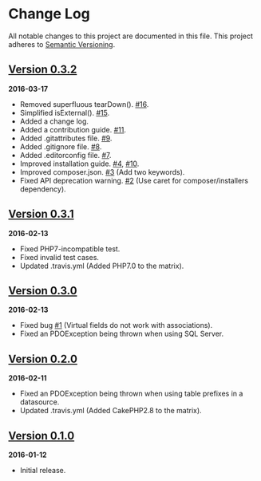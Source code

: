 # Change Log
All notable changes to this project are documented in this file.
This project adheres to [Semantic Versioning](http://semver.org/).

## [Version 0.3.2](https://github.com/chinpei215/cakephp-eager-loader/releases/tag/0.3.2)
**2016-03-17**
- Removed superfluous tearDown(). [#16](https://github.com/chinpei215/cakephp-eager-loader/pull/16).
- Simplified isExternal(). [#15](https://github.com/chinpei215/cakephp-eager-loader/pull/15).
- Added a change log.
- Added a contribution guide. [#11](https://github.com/chinpei215/cakephp-eager-loader/pull/11).
- Added .gitattributes file. [#9](https://github.com/chinpei215/cakephp-eager-loader/pull/9).
- Added .gitignore file. [#8](https://github.com/chinpei215/cakephp-eager-loader/pull/8).
- Added .editorconfig file. [#7](https://github.com/chinpei215/cakephp-eager-loader/pull/7).
- Improved installation guide. [#4](https://github.com/chinpei215/cakephp-eager-loader/pull/4), [#10](https://github.com/chinpei215/cakephp-eager-loader/pull/10).
- Improved composer.json. [#3](https://github.com/chinpei215/cakephp-eager-loader/pull/3) (Add two keywords).
- Fixed API deprecation warning. [#2](https://github.com/chinpei215/cakephp-eager-loader/pull/2) (Use caret for composer/installers dependency).

## [Version 0.3.1](https://github.com/chinpei215/cakephp-eager-loader/releases/tag/0.3.1)
**2016-02-13**
- Fixed PHP7-incompatible test.
- Fixed invalid test cases.
- Updated .travis.yml (Added PHP7.0 to the matrix).

## [Version 0.3.0](https://github.com/chinpei215/cakephp-eager-loader/releases/tag/0.3.0)
**2016-02-13**
- Fixed bug [#1](https://github.com/chinpei215/cakephp-eager-loader/issues/1) (Virtual fields do not work with associations).
- Fixed an PDOException being thrown when using SQL Server.

## [Version 0.2.0](https://github.com/chinpei215/cakephp-eager-loader/releases/tag/0.2.0)
**2016-02-11**
- Fixed an PDOException being thrown when using table prefixes in a datasource.
- Updated .travis.yml (Added CakePHP2.8 to the matrix).

## [Version 0.1.0](https://github.com/chinpei215/cakephp-eager-loader/releases/tag/0.1.0)
**2016-01-12**
- Initial release.
